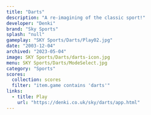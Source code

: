 ```yaml
---
title: "Darts"
description: "A re-imagining of the classic sport!"
developer: "Denki"
brand: "Sky Sports"
splash: "null"
gameplay: "SKY Sports/Darts/Play02.jpg"
date: "2003-12-04"
archived: "2023-05-04"
image: SKY Sports/Darts/darts-icon.jpg
menu: SKY Sports/Darts/ModeSelect.jpg
category: "Sports"
scores:
  collection: scores
  filter: "item.game contains 'darts'"
links:
  - title: Play
    url: "https://denki.co.uk/sky/darts/app.html"
---
```

